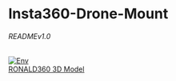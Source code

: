 # Insta360-Drone-Mount
###### READMEv1.0

[![Env](Gifs/RONALD360.gif)](https://poly.cam/capture/0CF75EFF-5A26-4E8A-AE91-CFA4F14639BB)\
[RONALD360 3D Model](https://poly.cam/capture/0CF75EFF-5A26-4E8A-AE91-CFA4F14639BB)
